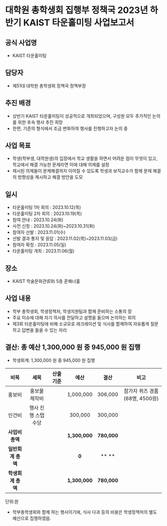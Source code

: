 # 대학원 총학생회 집행부 정책국 2023년 하반기 KAIST 타운홀미팅 사업보고서

## 공식 사업명

-   KAIST 타운홀미팅   

## 담당자

-   제51대 대학원 총학생회 정책국 정책부장

## 추진 배경

- 상반기 KAIST 타운홀미팅이 성공적으로 개최되었으며, 구성원 모두 추가적인 논의를 위한 후속 행사 추진 희망
- 한편, 기존의 형식에서 조금 변화하여 행사를 진행하고자 논의 중

## 사업 목표

- 학생(학부생, 대학원생)의 입장에서 학교 생활을 하면서 어려운 점이 무엇이 있고, 학교에서 해결 가능한 문제라면 이에 대해 의제를 설정
- 제시된 의제들이 문제해결까지 이어질 수 있도록 학생과 보직교수가 함께 문제 해결의 방향성을 제시하고 해결 방안을 도모

## 일시

-   타운홀미팅 1차 회의 : 2023.10.12(목)
-   타운홀미팅 2차 회의 : 2023.10.19(목)
-   참여 안내 : 2023.10.24(화)
-   사전 신청 : 2023.10.24(화)~2023.10.31(화)
-   참여자 선발 : 2023.11.01(수)
-   선발 결과 통지 및 응답 : 2023.11.02(목)~2023.11.03(금)
-   참여자 확정 : 2023.11.05(일)
-   타운홀미팅 개최 : 2023.11.06(월)

## 장소
-   KAIST 학술문화관(E9) 5층 존해너홀

## 사업 내용

- 학부 총학생회, 학생정책처, 학생지원팀과 함께 준비하는 소통의 장
- 주요 이슈에 대해 자기 의사를 전달하고 설명을 들으며 논의하는 회의
- 제3회 타운홀미팅에 비해 소규모로 레크레이션 및 식사를 함께하여 자유롭게 질문하고 답변을 들을 수 있는 자리

## 결산: 총 예산 1,300,000 원 중 945,000 원 집행

- 학생회계: 1,300,000 원 중 945,000 원 집행

|  **비목** |   **세목**   | **산출 기준** | **예산** | **결산** |**비고**|
|:----------:|:------------:|:--------:|:--------:|:--------:|:--------:|
|홍보비 | 홍보물 제작비 |   | 1,000,000 | 306,000 |참가자 퀴즈 경품(68명, 4500원)|
|인건비 | 행사 진행 스탭 수당 |  |300,000| 300,000 | |
|   **사업비 총액**  |        |        | **1,300,000** | **780,000** ||
|   **일반회계 총액**  |        |        | **0** | ** ** ||
|   **학생회계 총액**  |         |       |**1,300,000** | **780,000** ||

단위:원

* 학부총학생회와 함께 하는 행사이기에, 식사 다과 등의 비용은 학생정책처의 별도 예산으로 집행하였음.

